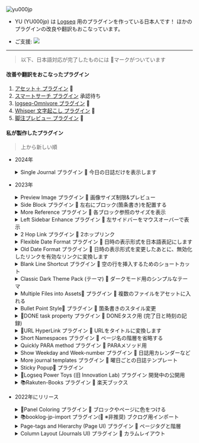 <img src="https://komarev.com/ghpvc/?username=yu000jp&label=Profile%20views&color=0e75b6&style=flat" alt="yu000jp" />

- YU (YU000jp) は [Logseq](https://github.com/logseq) 用のプラグインを作っている日本人です！ ほかのプラグインの改良や翻訳もおこなっています。

- ご支援: <a href="https://www.buymeacoffee.com/yu000japan"><img src="https://img.buymeacoffee.com/button-api/?text=Buy me a pizza&emoji=🍕&slug=yu000japan&button_colour=FFDD00&font_colour=000000&font_family=Poppins&outline_colour=000000&coffee_colour=ffffff" /></a>
---

> 以下、日本語対応が完了したものには 🚀マークがついています

#### 改善や翻訳をおこなったプラグイン

  1. [アセット＋ プラグイン](https://github.com/xyhp915/logseq-assets-plus) 🚀
  1. [スマートサーチ プラグイン](https://github.com/YU000jp/logseq-plugin-smartsearch) 承認待ち
  1. [logseq-Omnivore プラグイン](https://github.com/YU000jp/logseq-omnivore) 🚀
  1. [Whisper 文字起こし プラグイン](https://github.com/usoonees/logseq-plugin-whisper-subtitles) 🚀
  1. [脚注プレビュー プラグイン](https://github.com/b-yp/logseq-preview-footnote) 🚀

#### 私が製作したプラグイン

  > 上から新しい順

- 2024年
  <details>
    <summary>Single Journal プラグイン 🚀 今日の日誌だけを表示します</summary>
    <a href="https://github.com/YU000jp/logseq-plugin-single-journal">GitHubで見る</a>
  </details>


- 2023年

  <details>
    <summary>Preview Image プラグイン 🚀 画像サイズ制限&プレビュー</summary>
    <a href="https://github.com/YU000jp/logseq-plugin-preview-image">GitHubで見る</a>
    <p>Logseqでは、大きい画像はそのまま大きくスペースを占有してしまいます。そうならないように、ページコンテンツの中では小さく画像を表示します。</p>
    <img src="https://user-images.githubusercontent.com/111847207/280522061-ad7cafe2-c449-4807-b14a-b5315c0a639e.gif" style="max-width:400px;max-height:400px"/>
  </details>

  <details>
    <summary>Side Block プラグイン 🚀 左右にブロック(箇条書き)を配置する</summary>
    <a href="https://github.com/YU000jp/logseq-plugin-side-block">GitHubで見る</a>
    <p>親ブロックにタグをつけるとその隣に、その子孫ブロックを配置します。</p>
    <img src="https://github.com/YU000jp/logseq-plugin-side-block/assets/111847207/c85ebc5e-9442-42c0-bac5-1616203483ca" style="max-width:400px;max-height:400px"/>
  </details>

  <details>
    <summary>More Reference プラグイン 🚀 各ブロック参照のサイズを表示</summary>
    <a href="https://github.com/YU000jp/logseq-plugin-reference-guide">GitHubで見る</a>
    <img src="https://github.com/YU000jp/logseq-plugin-reference-guide/assets/111847207/1a4c441b-8e17-479c-9ee9-6c70a3a1d9f8" style="max-width:400px;max-height:400px"/>
  </details>

  <details>
    <summary>Left Sidebar Enhance プラグイン 🚀 左サイドバーをマウスオーバーで表示</summary>
    <a href="https://github.com/YU000jp/logseq-plugin-left-sidebar-enhance">GitHubで見る</a>
  </details>

  <details>
    <summary>2 Hop Link プラグイン 🚀 2ホップリンク</summary>
    <a href="https://github.com/YU000jp/logseq-plugin-two-hop-link">GitHubで見る</a>
    <p>ページコンテンツの底に、関連するページの情報をリンクします。</p>
    <img src="https://github.com/YU000jp/logseq-plugin-two-hop-link/assets/111847207/e50711c1-0401-4d8a-af46-9b9e1bd49af2" style="max-width:400px;max-height:400px"/>
  </details>

  <details>
    <summary>Flexible Date Format プラグイン 🚀 日時の表示形式を日本語表記にします</summary>
    <a href="https://github.com/YU000jp/logseq-plugin-flex-date-format">GitHubで見る</a>
    <p>日時の表示形式と、マークダウンに記録される日付形式を分離します。</p>
  </details>

  <details>
    <summary>Old Date Format プラグイン 🚀 日時の表示形式を変更したあとに、無効化したリンクを有効なリンクに変換します</summary>
    <a href="https://github.com/YU000jp/logseq-plugin-legacy-date-format">GitHubで見る</a>
    <p>通常、Logseqでは日付形式を変更した後に、日付リンクが更新されず、そのリンクが無効になります。そのリンクを置き換えて使用可能にするためのプラグインです。リダイレクトもできます。</p>
  </details>

  <details>
    <summary>Blank Line Shortcut プラグイン 🚀 空の行を挿入するためのショートカット</summary>
    <a href="https://github.com/YU000jp/logseq-plugin-blank-line">GitHubで見る</a>
    <p>選択したブロックや ページのに空の行を、ショートカットキーで挿入します。</p>
  </details>

  <details>
    <summary>Classic Dark Theme Pack (テーマ) 🚀 ダークモード用のシンプルなテーマ</summary>
    <a href="https://github.com/YU000jp/logseq-theme-classic-dark-theme-pack">GitHubで見る</a>
  </details>

  <details>
    <summary>Multiple Files into Assets📂 プラグイン 🚀 複数のファイルをアセットに入れる</summary>
    <a href="https://github.com/YU000jp/logseq-plugin-multiple-assets">GitHubで見る</a>
    <p>通常、Logseqはアセットに単一のファイルしか保存できませんが、このプラグインは複数のファイルを処理します。<br/>
    複数のファイルをアセットに保存し、コンテンツを埋め込むかリンクすることができます。</p>
  </details>

  <details>
    <summary>Bullet Point Style🔷 プラグイン 🚀 箇条書きのスタイル変更</summary>
    <a href="https://github.com/YU000jp/logseq-plugin-bullet-point-style">GitHubで見る</a>
    <p>箇条書きのスタイルと色を変更します。</p>
  </details>

  <details>
    <summary>💪DONE task property プラグイン 🚀 DONEタスク用 (完了日と時刻の記録)</summary>
    <a href="https://github.com/YU000jp/logseq-plugin-confirmation-done-task">GitHubで見る</a>
    <p>タスクを「DONE」にしたときに、そのブロックに、日付付きのプロパティをセットします。完了日と時刻を記録できます。</p>
  </details>

  <details>
    <summary>🔗URL HyperLink プラグイン 🚀 URLをタイトルに変換します</summary>
    <a href="https://github.com/YU000jp/logseq-plugin-confirmation-hyperlink">GitHubで見る</a>
    <p>WEBページからタイトルを取得し、マークダウンを挿入します。</p>
    <details>
      <summary>オンラインPDFをアセットに保存する</summary>
      <p>PDFファイルをアセットに保存し、そのマークダウンリンクを作成します。通常、PDFのURLを貼り付けると、そのリンクがその場に作成されますが、アセットには保存されることはありません。</p>
    </details>
  </details>

  <details>
    <summary>Short Namespaces プラグイン 🚀 ページ名の階層を省略する</summary>
    <a href="https://github.com/YU000jp/logseq-plugin-short-namespaces">GitHubで見る</a>
    <p>長くなりがちな、階層(/スラッシュ区切り)をもつページへのリンク(もしくはタグ)を省略して表示します。</p>
  </details>

  <details>
    <summary>Quickly PARA method プラグイン 🚀 PARAメソッド用</summary>
    <a href="https://github.com/YU000jp/logseq-plugin-quickly-para-method">GitHubで見る</a>
    <p>多くなりがちなページをPARAメソッドで整理するのに役立つ、ワークフローを提供します。<br/>
    ページタグ プロパティを使って、PARAメソッド用のページに、リンクします。</p>
    <p>「受信トレイ」機能<br/>
    ページを途中で中断した場合に、受信トレイのページにリンクを保存できます。月ごとに分類されます。<br/><br/>
    「namespaceクエリー検索」機能<br/>
    同じ名称を持つページを検索したり、階層構造を気にせず、関連ページを探しリストアップします。<br/>
    同じ階層に新しいページを作成したり、サブページを追加できる機能が提供されています。</p>
  </details>

  <details>
    <summary>Show Weekday and Week-number プラグイン 🚀 日誌用カレンダーなど</summary>
    <a href="https://github.com/YU000jp/logseq-plugin-show-weekday-and-week-number">GitHubで見る</a>
    <p>日付タイトルの横に、曜日と週番号を表示します.<br/>
    日誌にそのリンクを持つミニカレンダーを表示します。前後の日付にアクセスしたり、週刊レビューと月刊レビューのページへのリンクが提供されます。</p>
  </details>

  <details>
    <summary>More journal templates プラグイン 🚀 曜日ごとの日誌テンプレート</summary>
    <a href="https://github.com/YU000jp/logseq-plugin-weekdays-and-weekends">GitHubで見る</a>
    <p>曜平日と週末、あるいは曜日ごと、祝日などの条件を指定して、日誌テンプレートをセットします。</p>
  </details>

  <details>
    <summary>Sticky Popup📍 プラグイン</summary>
    <a href="https://github.com/YU000jp/logseq-plugin-sticky-popup">GitHubで見る</a>
    <ul>
      <li>Block Calendarプラグインのカレンダーを自由な位置に配置します。</li>
      <li>曜日ごとにユーザーメッセージを表示します。</li>
    </ul>
  </details>

  <details>
    <summary>🌱Logseq Power Toys (旧 Innovation Lab) プラグイン 開発中の公開用</summary>
    <a href="https://github.com/YU000jp/logseq-plugin-some-menu-extender">GitHubで見る</a>
    <ul>
      <li>現在開発中のいくつかの機能 や 他のプラグインのバグ修正バージョン を提供します。</li>
    </ul>
  </details>

  <details>
    <summary>📚Rakuten-Books プラグイン 🚀 楽天ブックス</summary>
    <a href="https://github.com/YU000jp/logseq-plugin-rakuten-books">GitHubで見る</a>
    <ul>
      <li>楽天ブックス あるいは 楽天Kobo のデータベースを検索し、Logseq に書籍名のページを作成するプラグイン。</li>
      <li>楽天アカウント は不要です。</li>
    </ul>
  </details>

- 2022年にリリース

  <details>
  <summary>🎨Panel Coloring プラグイン 🚀 ブロックやページに色をつける</summary>
  <a href="https://github.com/YU000jp/logseq-plugin-panel-coloring">GitHubで見る</a>
  <ul>
    <li>特定のページや、特定のタグをもつブロック に色をつけます。</li>
  </ul>
  </details>
    <details>
  <summary>📚booklog-jp-import プラグイン(🚀 ※非推奨) ブクログ用インポート</summary>
  <a href="https://github.com/YU000jp/logseq-plugin-booklog-jp-import">GitHubで見る</a>
  <ul>
    <li>ブクログのエクスポートファイルををもとに、まとめて書籍名ページを作成するプラグイン</li>
    <li><small>⚠️書影カバーの画像が取得できなくなりました。現在はカバー画像なしでの利用になります。</small></li>
  </ul>
  </details>
  <details>
    <summary>Page-tags and Hierarchy (Page UI) プラグイン 🚀 ページタグと階層</summary>
    <a href="https://github.com/YU000jp/logseq-page-tags-and-hierarchy">GitHubで見る</a>
    <ul>
      <li>階層をもつページ名を分割して そのリンクを作成します</li>
      <li>ページビューUI: 通常、コンテンツ内に置かれているページタグと階層を、それとは異なる位置に配置します。</li>
    </ul>
  </details>
  <details>
    <summary>Column Layout (Journals UI) プラグイン 🚀 カラムレイアウト</summary>
    <a href="https://github.com/YU000jp/Logseq-column-Layout">GitHubで見る</a> 
    <ul>
      <li>日誌のためのページビューUI: 日誌、"Lined References"、日誌クエリーを横並びにして配置します。</li>
    </ul>
  </details>
  
